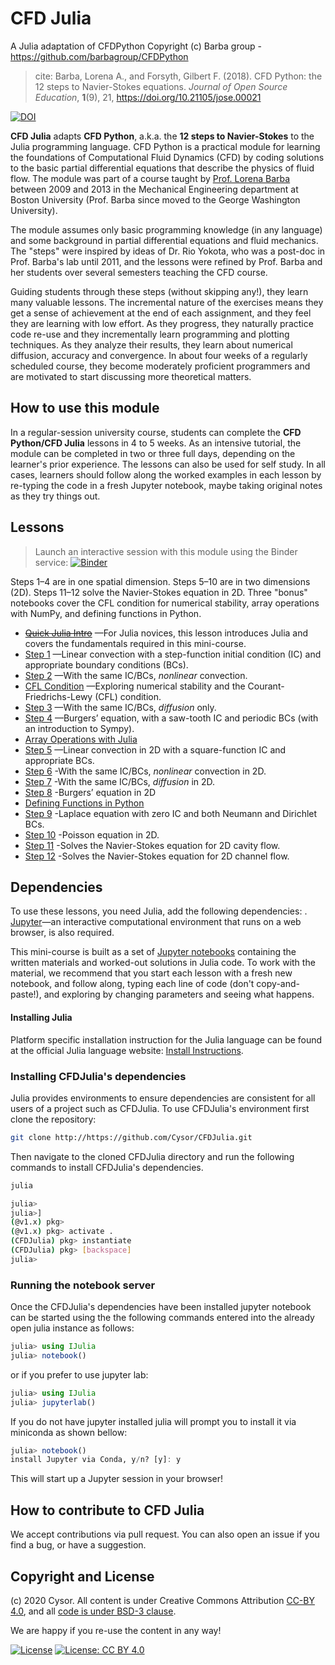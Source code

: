 
# CFD Julia
A Julia adaptation of CFDPython Copyright (c) Barba group - https://github.com/barbagroup/CFDPython

>cite: Barba, Lorena A., and Forsyth, Gilbert F. (2018). CFD Python: the 12 steps to Navier-Stokes equations. _Journal of Open Source Education_, **1**(9), 21, https://doi.org/10.21105/jose.00021

[![DOI](https://jose.theoj.org/papers/10.21105/jose.00021/status.svg)](https://doi.org/10.21105/jose.00021)

**CFD Julia** adapts **CFD Python**, a.k.a. the **12 steps to Navier-Stokes** to the Julia programming language. CFD Python is a practical module for learning the foundations of Computational Fluid Dynamics (CFD) by coding solutions to the basic partial differential equations that describe the physics of fluid flow.
The module was part of a course taught by [Prof. Lorena Barba](http://lorenabarba.com) between 2009 and 2013 in the Mechanical Engineering department at Boston University (Prof. Barba since moved to the George Washington University).

The module assumes only basic programming knowledge (in any language) and some background in partial differential equations and fluid mechanics. The "steps" were inspired by ideas of Dr. Rio Yokota, who was a post-doc in Prof. Barba's lab until 2011, and the lessons were refined by Prof. Barba and her students over several semesters teaching the CFD course.

Guiding students through these steps (without skipping any!), they learn many valuable lessons. The incremental nature of the exercises means they get a sense of achievement at the end of each assignment, and they feel they are learning with low effort. As they progress, they naturally practice code re-use and they incrementally learn programming and plotting techniques. As they analyze their results, they learn about numerical diffusion, accuracy and convergence. 
In about four weeks of a regularly scheduled course, they become moderately proficient programmers and are motivated to start discussing more theoretical matters.

## How to use this module

In a regular-session university course, students can complete the **CFD Python/CFD Julia** lessons in 4 to 5 weeks. 
As an intensive tutorial, the module can be completed in two or three full days, depending on the learner's prior experience. 
The lessons can also be used for self study. 
In all cases, learners should follow along the worked examples in each lesson by re-typing the code in a fresh Jupyter notebook, maybe taking original notes as they try things out. 

Lessons
-------
> Launch an interactive session with this module using the Binder service:
[![Binder](https://mybinder.org/badge.svg)](https://mybinder.org/v2/gh/barbagroup/CFDPython/master)

Steps 1–4 are in one spatial dimension. Steps 5–10 are in two dimensions (2D). Steps 11–12 solve the Navier-Stokes equation in 2D. Three "bonus" notebooks cover the CFL condition for numerical stability, array operations with NumPy, and defining functions in Python.

* [~~Quick Julia Intro~~]()
—For Julia novices, this lesson introduces Julia and covers the fundamentals required in this mini-course.
* [Step 1]()
—Linear convection with a step-function initial condition (IC) and appropriate boundary conditions (BCs).
* [Step 2]()
—With the same IC/BCs, _nonlinear_ convection.
* [CFL Condition]()
—Exploring numerical stability and the Courant-Friedrichs-Lewy (CFL) condition.
* [Step 3]()
—With the same IC/BCs, _diffusion_ only.
* [Step 4]()
—Burgers’ equation, with a saw-tooth IC and periodic BCs (with an introduction to Sympy).
* [Array Operations with Julia]()
* [Step 5]()
—Linear convection in 2D with a square-function IC and appropriate BCs.
* [Step 6]()
-With the same IC/BCs, _nonlinear_ convection in 2D.
* [Step 7]()
-With the same IC/BCs, _diffusion_ in 2D.
* [Step 8]()
-Burgers’ equation in 2D
* [Defining Functions in Python]()
* [Step 9]()
-Laplace equation with zero IC and both Neumann and Dirichlet BCs.
* [Step 10]()
-Poisson equation in 2D.
* [Step 11]()
-Solves the Navier-Stokes equation for 2D cavity flow.
* [Step 12]()
-Solves the Navier-Stokes equation for 2D channel flow.


## Dependencies

To use these lessons, you need Julia, add the following dependencies: . [Jupyter](http://jupyter.org)—an interactive computational environment that runs on a web browser, is also required.

This mini-course is built as a set of [Jupyter notebooks](https://jupyter-notebook.readthedocs.org/en/latest/notebook.html) containing the written materials and worked-out solutions in Julia code. To work with the material, we recommend that you start each lesson with a fresh new notebook, and follow along, typing each line of code (don't copy-and-paste!), and exploring by changing parameters and seeing what happens. 


#### Installing Julia
Platform specific installation instruction for the Julia language can be found at the official Julia language website: [Install Instructions](https://julialang.org/downloads/platform/).

### Installing CFDJulia's dependencies
Julia provides environments to ensure dependencies are consistent for all users of a project such as CFDJulia. To use CFDJulia's environment first clone the repository:

```Bash
git clone http://https://github.com/Cysor/CFDJulia.git
```
Then navigate to the cloned CFDJulia directory and run the following commands to install CFDJulia's dependencies. 

```Bash
julia

julia>
julia>]
(@v1.x) pkg>
(@v1.x) pkg> activate .
(CFDJulia) pkg> instantiate
(CFDJulia) pkg> [backspace]
julia>
```

### Running the notebook server

Once the CFDJulia's dependencies have been installed jupyter notebook can be started using the the following commands entered into the already open julia instance as follows:

```Julia
julia> using IJulia
julia> notebook()
```
or if you prefer to use jupyter lab:

```Julia
julia> using IJulia
julia> jupyterlab()
```
If you do not have jupyter installed julia will prompt you to install it via miniconda as shown bellow:

```Julia
julia> notebook()
install Jupyter via Conda, y/n? [y]: y
```

This will start up a Jupyter session in your browser!

## How to contribute to CFD Julia

We accept contributions via pull request. You can also open an issue if you find a bug, or have a suggestion. 

## Copyright and License

(c) 2020 Cysor. All content is under Creative Commons Attribution [CC-BY 4.0](https://creativecommons.org/licenses/by/4.0/legalcode.txt), and all [code is under BSD-3 clause](https://github.com/engineersCode/EngComp/blob/master/LICENSE).

We are happy if you re-use the content in any way!

[![License](https://img.shields.io/badge/License-BSD%203--Clause-blue.svg)](https://opensource.org/licenses/BSD-3-Clause) [![License: CC BY 4.0](https://img.shields.io/badge/License-CC%20BY%204.0-lightgrey.svg)](https://creativecommons.org/licenses/by/4.0/)


